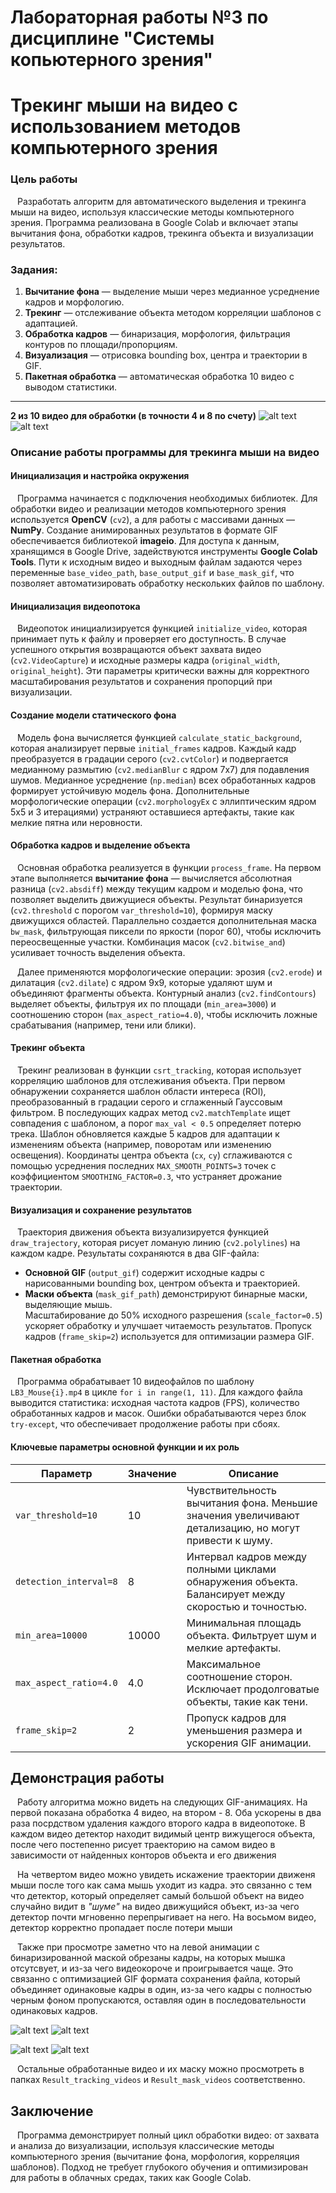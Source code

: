 #   Лабораторная работы №3 по дисциплине "Системы копьютерного зрения"
# Трекинг мыши на видео с использованием методов компьютерного зрения

### Цель работы
&ensp; Разработать алгоритм для автоматического выделения и трекинга мыши на видео, используя классические методы компьютерного зрения. Программа реализована в Google Colab и включает этапы вычитания фона, обработки кадров, трекинга объекта и визуализации результатов.  

### Задания:
1. **Вычитание фона** — выделение мыши через медианное усреднение кадров и морфологию.  
2. **Трекинг** — отслеживание объекта методом корреляции шаблонов с адаптацией.  
3. **Обработка кадров** — бинаризация, морфология, фильтрация контуров по площади/пропорциям.  
4. **Визуализация** — отрисовка bounding box, центра и траектории в GIF.  
5. **Пакетная обработка** — автоматическая обработка 10 видео с выводом статистики.  

---

**2 из 10 видео для обработки (в точности 4 и 8 по счету)**
![alt text](Processing_videos/LB3_Mouse4_demonstration.gif) ![alt text](Processing_videos/LB3_Mouse8_demonstration.gif)

### Описание работы программы для трекинга мыши на видео  

#### Инициализация и настройка окружения  
&ensp; Программа начинается с подключения необходимых библиотек. Для обработки видео и реализации методов компьютерного зрения используется **OpenCV** (`cv2`), а для работы с массивами данных — **NumPy**. Создание анимированных результатов в формате GIF обеспечивается библиотекой **imageio**. Для доступа к данным, хранящимся в Google Drive, задействуются инструменты **Google Colab Tools**. Пути к исходным видео и выходным файлам задаются через переменные `base_video_path`, `base_output_gif` и `base_mask_gif`, что позволяет автоматизировать обработку нескольких файлов по шаблону.  

#### Инициализация видеопотока  
&ensp; Видеопоток инициализируется функцией `initialize_video`, которая принимает путь к файлу и проверяет его доступность. В случае успешного открытия возвращаются объект захвата видео (`cv2.VideoCapture`) и исходные размеры кадра (`original_width`, `original_height`). Эти параметры критически важны для корректного масштабирования результатов и сохранения пропорций при визуализации.  

#### Создание модели статического фона  
&ensp; Модель фона вычисляется функцией `calculate_static_background`, которая анализирует первые `initial_frames` кадров. Каждый кадр преобразуется в градации серого (`cv2.cvtColor`) и подвергается медианному размытию (`cv2.medianBlur` с ядром 7x7) для подавления шумов. Медианное усреднение (`np.median`) всех обработанных кадров формирует устойчивую модель фона. Дополнительные морфологические операции (`cv2.morphologyEx` с эллиптическим ядром 5x5 и 3 итерациями) устраняют оставшиеся артефакты, такие как мелкие пятна или неровности.  

#### Обработка кадров и выделение объекта  
&ensp; Основная обработка реализуется в функции `process_frame`. На первом этапе выполняется **вычитание фона** — вычисляется абсолютная разница (`cv2.absdiff`) между текущим кадром и моделью фона, что позволяет выделить движущиеся объекты. Результат бинаризуется (`cv2.threshold` с порогом `var_threshold=10`), формируя маску движущихся областей. Параллельно создается дополнительная маска `bw_mask`, фильтрующая пиксели по яркости (порог 60), чтобы исключить переосвещенные участки. Комбинация масок (`cv2.bitwise_and`) усиливает точность выделения объекта.  

&ensp; Далее применяются морфологические операции: эрозия (`cv2.erode`) и дилатация (`cv2.dilate`) с ядром 9x9, которые удаляют шум и объединяют фрагменты объекта. Контурный анализ (`cv2.findContours`) выделяет объекты, фильтруя их по площади (`min_area=3000`) и соотношению сторон (`max_aspect_ratio=4.0`), чтобы исключить ложные срабатывания (например, тени или блики).  

#### Трекинг объекта  
&ensp; Трекинг реализован в функции `csrt_tracking`, которая использует корреляцию шаблонов для отслеживания объекта. При первом обнаружении сохраняется шаблон области интереса (ROI), преобразованный в градации серого и сглаженный Гауссовым фильтром. В последующих кадрах метод `cv2.matchTemplate` ищет совпадения с шаблоном, а порог `max_val < 0.5` определяет потерю трека. Шаблон обновляется каждые 5 кадров для адаптации к изменениям объекта (например, поворотам или изменению освещения). Координаты центра объекта (`cx`, `cy`) сглаживаются с помощью усреднения последних `MAX_SMOOTH_POINTS=3` точек с коэффициентом `SMOOTHING_FACTOR=0.3`, что устраняет дрожание траектории.  

#### Визуализация и сохранение результатов  
&ensp; Траектория движения объекта визуализируется функцией `draw_trajectory`, которая рисует ломаную линию (`cv2.polylines`) на каждом кадре. Результаты сохраняются в два GIF-файла:  
- **Основной GIF** (`output_gif`) содержит исходные кадры с нарисованными bounding box, центром объекта и траекторией.  
- **Маски объекта** (`mask_gif_path`) демонстрируют бинарные маски, выделяющие мышь.  
Масштабирование до 50% исходного разрешения (`scale_factor=0.5`) ускоряет обработку и улучшает читаемость результатов.  Пропуск кадров (`frame_skip=2`) используется для оптимизации размера GIF.  

#### Пакетная обработка  
&ensp; Программа обрабатывает 10 видеофайлов по шаблону `LB3_Mouse{i}.mp4` в цикле `for i in range(1, 11)`. Для каждого файла выводится статистика: исходная частота кадров (FPS), количество обработанных кадров и масок. Ошибки обрабатываются через блок `try-except`, что обеспечивает продолжение работы при сбоях.  

#### Ключевые параметры основной функции и их роль  

| Параметр               | Значение | Описание                                                                 |
|------------------------|----------|--------------------------------------------------------------------------|
| `var_threshold=10`     | 10       | Чувствительность вычитания фона. Меньшие значения увеличивают детализацию, но могут привести к шуму.     |
| `detection_interval=8` | 8        | Интервал кадров между полными циклами обнаружения объекта. Балансирует между скоростью и точностью.   |
| `min_area=10000`       | 10000    | Минимальная площадь объекта. Фильтрует шум и мелкие артефакты.   |
| `max_aspect_ratio=4.0` | 4.0      | Максимальное соотношение сторон. Исключает продолговатые объекты, такие как тени. |
| `frame_skip=2`         | 2        | Пропуск кадров для уменьшения размера и ускорения GIF анимации.  |

## Демонстрация работы

&ensp; Работу алгоритма можно видеть на следующих GIF-анимациях. На первой показана обработка 4 видео, на втором - 8. Оба ускорены в два раза посрдством удаления каждого второго кадра в видеопотоке. В каждом видео детектор находит видимый центр вижущегося объекта, после чего постепенно рисует траекторию на самом видео в зависимости от найденных конторов объекта и его движения

&ensp; На четвертом видео можно увидеть искажение траектории движеня мыши после того как сама мышь уходит из кадра. это связанно с тем что детектор, который определяет самый большой объект на видео случайно видит в *"шуме"* на видео движущийся объект, из-за чего детектор почти мгновенно перепрыгивает на него. На восьмом видео, детектор корректно пропадает после потери мыши

&ensp; Также при просмотре заметно что на левой анимации с бинаризированной маской обрезаны кадры, на которых мышка отсутсвует, и из-за чего видеокороче и проигрывается чаще. Это связанно с оптимизацией GIF формата сохранения файла, который объединяет одинаковые кадры в один, из-за чего кадры с полностью черным фоном пропускаются, оставляя один в последовательности одинаковых кадров.

![alt text](/Result_tracking_videos/LB3_Mouse_tracking4.gif) ![alt text](Result_mask_videos/LB3_Mouse_mask4.gif)

![alt text](Result_tracking_videos/LB3_Mouse_tracking8.gif) ![alt text](Result_mask_videos/LB3_Mouse_mask8.gif)

&ensp; Остальные обработанные видео и их маску можно просмотреть в папках `Result_tracking_videos` и `Result_mask_videos` соответственно.

## Заключение 

&ensp; Программа демонстрирует полный цикл обработки видео: от захвата и анализа до визуализации, используя классические методы компьютерного зрения (вычитание фона, морфология, корреляция шаблонов). Подход не требует глубокого обучения и оптимизирован для работы в облачных средах, таких как Google Colab.
